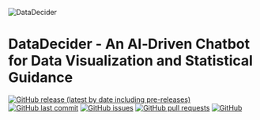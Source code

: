 ![DataDecider](https://i.imgur.com/Q2NDchn.png)

# **DataDecider - An AI‑Driven Chatbot for Data Visualization and Statistical Guidance**

[![GitHub release (latest by date including pre-releases)](https://img.shields.io/github/v/release/Benji1155/DataDecider)](https://img.shields.io/github/v/release/Benji1155/DataDecider)
[![GitHub last commit](https://img.shields.io/github/last-commit/Benji1155/DataDecider)](https://img.shields.io/github/last-commit/Benji1155/DataDecider)
[![GitHub issues](https://img.shields.io/github/issues-raw/Benji1155/DataDecider)](https://img.shields.io/github/issues-raw/Benji1155/DataDecider)
[![GitHub pull requests](https://img.shields.io/github/issues-pr/Benji1155/DataDecider)](https://img.shields.io/github/issues-pr/Benji1155/DataDecider)
[![GitHub](https://img.shields.io/github/license/Benji1155/DataDecider)](https://img.shields.io/github/license/Benji1155/DataDecider)
